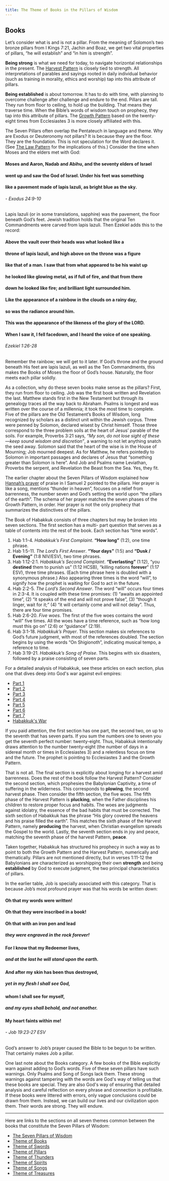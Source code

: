 ```yaml
---
title: The Theme of Books in the Pillars of Wisdom
---
```

## Books

Let’s consider what is and is not a pillar. From the
meaning of Solomon’s two bronze pillars from I Kings 7:21,
Jachin and Boaz, we get two vital properties of pillars, “he
will establish” and “in him is strength”.

**Being strong** is what we need for today, to navigate
horizontal relationships in the present. The [Harvest Pattern](./harvest-pattern.html)
is closely tied to strength. All interpretations of parables
and sayings rooted in daily individual behavior (such as
training in morality, ethics and worship) tap into this
attribute of pillars.

**Being established** is about tomorrow. It has to do with time,
with planning to overcome challenge after challenge and endure to the end.
Pillars are tall. They run from floor to ceiling, to hold up the building. 
That means they traverse time. When the Bible’s words of wisdom touch on
prophecy, they tap into this attribute of pillars. The [Growth Pattern](./growth-pattern.html) based 
on the twenty-eight times from Ecclesiastes 3 is more closely affiliated with this.

The Seven Pillars often overlap the Pentateuch in language and theme. 
Why are Exodus or Deuteronomy not pillars? It is because they are the floor. 
They are the foundation. This is not speculation for the Word declares it.
(See [The Law Pattern](./law-pattern.html) for the implications of this.)
Consider the time when Moses and the elders met with God:

#### Moses and Aaron, Nadab and Abihu, and the seventy elders of Israel
#### went up and saw the God of Israel. Under his feet was something
#### like a pavement made of **lapis lazuli**, as bright blue as the sky.
###### - Exodus 24:9-10

Lapis lazuli (or in some translations, sapphire) was the
pavement, the floor beneath God’s feet. Jewish tradition
holds that the original Ten Commandments were carved
from lapis lazuli. Then Ezekiel adds this to the record:

#### Above the vault over their heads was what looked like a 
#### **throne of lapis lazuli**, and high above on the throne was a figure 
#### like that of a man. I saw that from what appeared to be his waist up
#### he looked like glowing metal, as if full of fire, and that from there 
#### down he looked like fire; and brilliant light surrounded him. 
#### **Like the appearance of a rainbow** in the clouds on a rainy day, 
#### so was the radiance around him.
#### This was the appearance of the likeness of the glory of the LORD.
#### When I saw it, I fell facedown, and I heard the voice of one speaking.
###### Ezekiel 1:26-28

Remember the rainbow; we will get to it later. If God’s
throne and the ground beneath His feet are lapis lazuli, as
well as the Ten Commandments, this makes the Books of
Moses the floor of God’s house. Naturally, the floor meets
each pillar solidly.

As a collection, why do these seven books make sense as
the pillars? First, they run from floor to ceiling. Job was the
first book written and Revelation the last. Matthew stands
first in the New Testament but through its genealogy traces
all the way back to Abraham. Psalms is longest and was
written over the course of a millennia; it took the most time
to complete. Five of the pillars are the Old Testament’s
Books of Wisdom, long recognized by scholars as a distinct
unit within the Jewish corpus. Three were penned by
Solomon, declared wisest by Christ himself. Those three
correspond to the three problem soils at the heart of Jesus’
parable of the soils. For example, Proverbs 3:21 says, 
*“My son, do not lose sight of these—keep sound wisdom and discretion”*,
a warning to not let anything snatch the seed
away. Solomon said that the heart of the wise is in the
House of Mourning; Job mourned deepest. As for Matthew,
he refers pointedly to Solomon in important passages and
declares of Jesus that “something greater than Solomon is
here”. And Job and Psalms name Leviathan, Proverbs the
serpent, and Revelation the Beast from the Sea. Yes, they
fit.

The earlier chapter about the Seven Pillars of Wisdom
explained how [Hannah’s prayer](./hannah-s-song.html) of praise in I Samuel 2
pointed to the pillars. Her prayer is like a song, mentions
“thunder in heaven”, focuses on a relief from barrenness,
the number seven and God’s setting the world upon “the
pillars of the earth”. The schema of her prayer matches the
seven phases of the Growth Pattern, in order. Her prayer is
not the only prophecy that summarizes the distinctives of
the pillars.

The Book of Habakkuk consists of three chapters but may
be broken into seven sections. The first section has a multi-
part question that serves as a table of contents into the rest
of the book. Each section has “time words”.

 1. Hab 1:1-4. *Habakkuk’s First Complaint*. **“How long”** (1:2), one time phrase.
 2. Hab 1:5-11. *The Lord’s First Answer*. **“Your days”** (1:5) and **“Dusk / Evening”** (1:8 NIV/ESV), two time phrases.
 3. Hab 1:12-2:1. *Habakkuk’s Second Complaint*. **“Everlasting”** (1:12), “you **destined** them to punish us” (1:12 HCSB), “killing nations **forever**" (1:17 ESV), three time phrases. (Each time phrase here is doubled with a synonymous phrase.) Also appearing three times is the word “will”, to signify how the prophet is waiting for God to act in the future.
 4. Hab 2:2-5. *The Lord’s Second Answer*. The word “will” occurs four times in 2:3-4. It is coupled with these time promises: (1) “awaits an appointed time”, (2) “it speaks of the end and will not prove false”, (3) “though it linger, wait for it;” (4) “it will certainly come and will not delay”. Thus, there are four time promises.
 5. Hab 2:6-20. *Five woes*. The first of the five woes contains the word “will” five times. All the woes have a time reference, such as “how long must this go on” (2:6) or “guidance” (2:19).
 6. Hab 3:1-18. *Habakkuk’s Prayer*. This section makes six references to God’s future judgment, with most of the references doubled. The section begins by using the words “On Shigionoth”, indicating musical tempo, a reference to time.
 7. Hab 3:19-21. *Habakkuk’s Song of Praise*. This begins with six disasters, followed by a praise consisting of seven parts.

For a detailed analysis of Habakkuk, see these articles on each section, plus one that dives deep into God's war against evil empires:

  - [Part 1](./habakkuk-part-1.html)
  - [Part 2](./habakkuk-part-2.html)
  - [Part 3](./habakkuk-part-3.html)
  - [Part 4](./habakkuk-part-4.html)
  - [Part 5](./habakkuk-part-5.html)
  - [Part 6](./habakkuk-part-6.html)
  - [Part 7](./habakkuk-part-7.html)
  - [Habakkuk's War](./habakkuk-s-war.html)

If you paid attention, the first section has one part, the second two, on up to the seventh that has seven parts. If
you sum the numbers one to seven you get the seventh perfect number: twenty-eight. Thus, Habakkuk intentionally 
draws attention to the number twenty-eight (the number of days in a sidereal month or times in Ecclesiastes 3) and a relentless focus on time 
and the future. The prophet is pointing to Ecclesiastes 3 and the Growth Pattern.

That is not all. The final section is explicitly about longing
for a harvest amid barrenness. Does the rest of the book
follow the Harvest Pattern? Consider the second section,
which prophesies the Babylonian Captivity, a time of
suffering in the wilderness. This corresponds to **plowing**,
the second harvest phase. Then consider the fifth section,
the five woes. The fifth phase of the Harvest Pattern is
**plucking**, when the Father disciplines his children to
restore proper focus and habits. The woes are judgments
against idolatry, the essence of the bad habits that must be
corrected. The sixth section of Habakkuk has the phrase
“His glory covered the heavens and his praise filled the
earth”. This matches the sixth phase of the Harvest Pattern,
namely **producing** the harvest, when Christian evangelism
spreads the Gospel to the world. Lastly, the seventh section
ends in joy and peace, matching the seventh phase of the
harvest Pattern, **peace**.

Taken together, Habakkuk has structured his prophecy in
such a way as to point to both the Growth Pattern and the
Harvest Pattern, numerically and thematically. Pillars are
not mentioned directly, but in verses 1:11-12 the Babylonians
are characterized as worshipping their own **strength** and
being **established** by God to execute judgment, the two
principal characteristics of pillars.

In the earlier table, Job is specially associated with this
category. That is because Job’s most profound prayer was
that his words be written down:

#### Oh that my words were written!
#### Oh that they were inscribed in a book!
#### Oh that with an iron pen and lead
##### they were engraved in the rock forever!
#### For I know that my Redeemer lives,
##### and at the last he will stand upon the earth.
#### And after my skin has been thus destroyed,
##### yet in my flesh I shall see God,
#### whom I shall see for myself,
##### and my eyes shall behold, and not another.
#### My heart faints within me!
###### - Job 19:23-27 ESV

God’s answer to Job’s prayer caused the Bible to be
begun to be written. That certainly makes Job a pillar.

One last note about the Books category. A few books of the Bible explicitly warn against adding to God’s words.
Five of these seven pillars have such warnings. Only Psalms and Song of Songs lack them. 
These strong warnings against tampering with the words are God's way of telling us that these books
are special. They are also God's way of ensuring that detailed analysis and careful reflection on every phrase and connection
is profitable. If these books were littered with errors, only vague conclusions could be drawn from them.
Instead, we can build our lives and our civilization upon them. Their words are strong. They will endure.

<hr/>

Here are links to the sections on all seven themes common between the books that constitute the Seven Pillars of Wisdom:

  - [The Seven Pillars of Wisdom](./seven-pillars-of-wisdom.html)
  - [Theme of Books](./theme-of-books.html)
  - [Theme of Swords](./theme-of-swords.html)
  - [Theme of Pillars](./theme-of-pillars.html)
  - [Theme of Thunders](./theme-of-thunders.html)
  - [Theme of Spirits](./theme-of-spirits.html)
  - [Theme of Songs](./theme-of-songs.html)
  - [Theme of Treasures](./theme-of-treasures.html)
